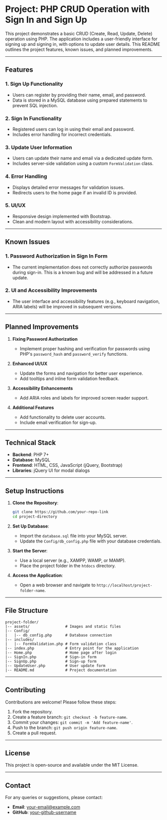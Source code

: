 # Project: PHP CRUD Operation with Sign In and Sign Up

This project demonstrates a basic CRUD (Create, Read, Update, Delete) operation using PHP. The application includes a user-friendly interface for signing up and signing in, with options to update user details. This README outlines the project features, known issues, and planned improvements.

---

## Features

### 1. **Sign Up Functionality**
   - Users can register by providing their name, email, and password.
   - Data is stored in a MySQL database using prepared statements to prevent SQL injection.

### 2. **Sign In Functionality**
   - Registered users can log in using their email and password.
   - Includes error handling for incorrect credentials.

### 3. **Update User Information**
   - Users can update their name and email via a dedicated update form.
   - Includes server-side validation using a custom `FormValidation` class.

### 4. **Error Handling**
   - Displays detailed error messages for validation issues.
   - Redirects users to the home page if an invalid ID is provided.

### 5. **UI/UX**
   - Responsive design implemented with Bootstrap.
   - Clean and modern layout with accessibility considerations.

---

## Known Issues

### 1. **Password Authorization in Sign In Form**
   - The current implementation does not correctly authorize passwords during sign-in. This is a known bug and will be addressed in a future update.

### 2. **UI and Accessibility Improvements**
   - The user interface and accessibility features (e.g., keyboard navigation, ARIA labels) will be improved in subsequent versions.

---

## Planned Improvements

1. **Fixing Password Authorization**
   - Implement proper hashing and verification for passwords using PHP's `password_hash` and `password_verify` functions.

2. **Enhanced UI/UX**
   - Update the forms and navigation for better user experience.
   - Add tooltips and inline form validation feedback.

3. **Accessibility Enhancements**
   - Add ARIA roles and labels for improved screen reader support.

4. **Additional Features**
   - Add functionality to delete user accounts.
   - Include email verification for sign-up.

---

## Technical Stack

- **Backend**: PHP 7+  
- **Database**: MySQL  
- **Frontend**: HTML, CSS, JavaScript (jQuery, Bootstrap)  
- **Libraries**: jQuery UI for modal dialogs

---

## Setup Instructions

1. **Clone the Repository**:
   ```bash
   git clone https://github.com/your-repo-link
   cd project-directory
   ```

2. **Set Up Database**:
   - Import the `database.sql` file into your MySQL server.
   - Update the `Config/db_config.php` file with your database credentials.

3. **Start the Server**:
   - Use a local server (e.g., XAMPP, WAMP, or MAMP).
   - Place the project folder in the `htdocs` directory.

4. **Access the Application**:
   - Open a web browser and navigate to `http://localhost/project-folder-name`.

---

## File Structure

```
project-folder/
|-- assets/                # Images and static files
|-- Config/
|   |-- db_config.php      # Database connection
|-- includes/
|   |-- FormValidation.php # Form validation class
|-- index.php              # Entry point for the application
|-- Home.php               # Home page after login
|-- SignIn.php             # Sign-in form
|-- SignUp.php             # Sign-up form
|-- UpdateUser.php         # User update form
|-- README.md              # Project documentation
```

---

## Contributing

Contributions are welcome! Please follow these steps:

1. Fork the repository.
2. Create a feature branch: `git checkout -b feature-name`.
3. Commit your changes: `git commit -m 'Add feature-name'`.
4. Push to the branch: `git push origin feature-name`.
5. Create a pull request.

---

## License

This project is open-source and available under the MIT License.

---

## Contact

For any queries or suggestions, please contact:

- **Email**: your-email@example.com
- **GitHub**: [your-github-username](https://github.com/your-github-username)


